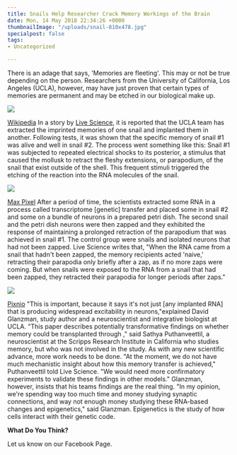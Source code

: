 ```yaml
---
title: Snails Help Researcher Crack Memory Workings of the Brain
date: Mon, 14 May 2018 22:34:26 +0000
thumbnailImage: "/uploads/snail-810x478.jpg"
specialpost: false
tags:
- Uncategorized

---
```

There is an adage that says, 'Memories are fleeting'. This may or not be true depending on the person. Researchers from the University of California, Los Angeles (UCLA), however, may have just proven that certain types of memories are permanent and may be etched in our biological make up. 

![](http://newsattorneys.staging.wpengine.com/wp-content/uploads/2018/05/snail-1024x604.jpg) 

[Wikipedia](https://en.wikipedia.org/wiki/File:Grapevinesnail_01.jpg) In a story by [Live Science](https://www.livescience.com/62559-snail-memory-rna-transfer.html), it is reported that the UCLA team has extracted the imprinted memories of one snail and implanted them in another. Following tests, it was shown that the specific memory of snail #1 was alive and well in snail #2. The process went something like this: Snail #1 was subjected to repeated electrical shocks to its posterior, a stimulus that caused the mollusk to retract the fleshy extensions, or parapodium, of the snail that exist outside of the shell. This frequent stimuli triggered the etching of the reaction into the RNA molecules of the snail.

 ![](http://newsattorneys.staging.wpengine.com/wp-content/uploads/2018/05/snail1-2.jpg)

 [Max Pixel](https://www.maxpixel.net/Snails-Competition-Shell-Slow-Race-Gastropods-1753611) After a period of time, the scientists extracted some RNA in a process called transcriptome \[genetic\] transfer and placed some in snail #2 and some on a bundle of neurons in a prepared petri dish. The second snail and the petri dish neurons were then zapped and they exhibited the response of maintaining a prolonged retraction of the parapodium that was achieved in snail #1. The control group were snails and isolated neurons that had not been zapped. Live Science writes that, "When the RNA came from a snail that hadn't been zapped, the memory recipients acted 'naive,' retracting their parapodia only briefly after a zap, as if no more zaps were coming. But when snails were exposed to the RNA from a snail that had been zapped, they retracted their parapodia for longer periods after zaps." 

![](http://newsattorneys.staging.wpengine.com/wp-content/uploads/2018/05/snail-pixio-1024x606.jpg) 

[Pixnio](https://pixnio.com/fauna-animals/snails-and-slugs/garden-leaf-snail-grass-animal-nature-plant) "This is important, because it says it's not just \[any implanted RNA\] that is producing widespread excitability in neurons,"explained David Glanzman, study author and a neuroscientist and integrative biologist at UCLA. "This paper describes potentially transformative findings on whether memory could be transplanted through ," said Sathya Puthanveettil, a neuroscientist at the Scripps Research Institute in California who studies memory, but who was not involved in the study. As with any new scientific advance, more work needs to be done. "At the moment, we do not have much mechanistic insight about how this memory transfer is achieved," Puthanveettil told Live Science. "We would need more confirmatory experiments to validate these findings in other models." Glanzman, however, insists that his teams findings are the real thing. "In my opinion, we're spending way too much time and money studying synaptic connections, and way not enough money studying these RNA-based changes and epigenetics," said Glanzman. Epigenetics is the study of how cells interact with their genetic code.

**What Do You Think?**

Let us know on our Facebook Page.